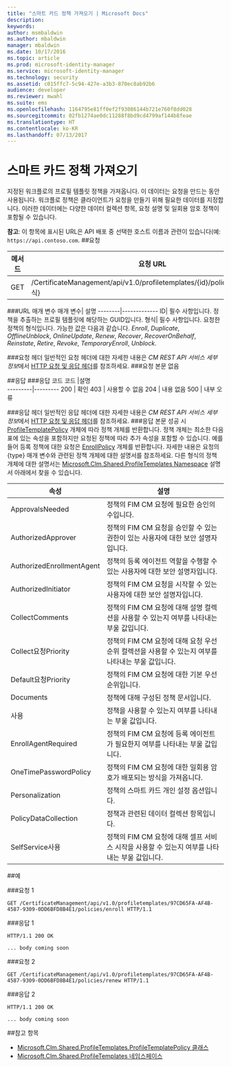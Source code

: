 ```yaml
---
title: "스마트 카드 정책 가져오기 | Microsoft Docs"
description: 
keywords: 
author: msmbaldwin
ms.author: mbaldwin
manager: mbaldwin
ms.date: 10/17/2016
ms.topic: article
ms.prod: microsoft-identity-manager
ms.service: microsoft-identity-manager
ms.technology: security
ms.assetid: c015ffc7-5c94-427e-a3b3-870ec8ab92b6
audience: developer
ms.reviewer: mwahl
ms.suite: ems
ms.openlocfilehash: 1164795e81ff0ef2f93086144b721e760f8dd028
ms.sourcegitcommit: 02fb1274ae0dc11288f8bd9cd4799af144b8feae
ms.translationtype: HT
ms.contentlocale: ko-KR
ms.lasthandoff: 07/13/2017
---
```

# <a name="get-smartcard-policy"></a>스마트 카드 정책 가져오기

지정된 워크플로의 프로필 템플릿 정책을 가져옵니다. 이 데이터는 요청을 만드는 동안 사용됩니다. 워크플로 정책은 클라이언트가 요청을 만들기 위해 필요한 데이터를 지정합니다. 이러한 데이터에는 다양한 데이터 컬렉션 항목, 요청 설명 및 일회용 암호 정책이 포함될 수 있습니다.

**참고**: 이 항목에 표시된 URL은 API 배포 중 선택한 호스트 이름과 관련이 있습니다(예: `https://api.contoso.com`.
##<a name="request"></a>요청


메서드  |요청 URL  
---------|---------
GET     |/CertificateManagement/api/v1.0/profiletemplates/{id}/policy/workflow/{형식}

###<a name="url-parameters"></a>URL 매개 변수
매개 변수| 설명
--------|-------------
ID| 필수 사항입니다. 정책을 추출하는 프로필 템플릿에 해당하는 GUID입니다.
형식| 필수 사항입니다. 요청한 정책의 형식입니다. 가능한 값은 다음과 같습니다. *Enroll*, *Duplicate*, *OfflineUnblock*, *OnlineUpdate*, *Renew*, *Recover*, *RecoverOnBehalf*, *Reinstate*, *Retire*, *Revoke*, *TemporaryEnroll*, *Unblock*.

###<a name="request-headers"></a>요청 헤더
일반적인 요청 헤더에 대한 자세한 내용은 *CM REST API 서비스 세부 정보*에서 [HTTP 요청 및 응답 헤더](certificate-management-rest-api-service-details.md#http-request-and-response-headers)를 참조하세요.
###<a name="request-body"></a>요청 본문
없음

##<a name="response"></a>응답
###<a name="response-codes"></a>응답 코드
코드  |설명  
---------|---------
200     | 확인
403 | 사용할 수 없음
204 | 내용 없음
500 | 내부 오류

###<a name="response-headers"></a>응답 헤더
일반적인 응답 헤더에 대한 자세한 내용은 *CM REST API 서비스 세부 정보*에서 [HTTP 요청 및 응답 헤더](certificate-management-rest-api-service-details.md#http-request-and-response-headers)를 참조하세요.
###<a name="response-body"></a>응답 본문
성공 시 [ProfileTemplatePolicy](https://msdn.microsoft.com/library/windows/desktop/microsoft.clm.shared.profiletemplates.profiletemplatepolicy.aspx) 개체에 따라 정책 개체를 반환합니다. 정책 개체는 최소한 다음 표에 있는 속성을 포함하지만 요청된 정책에 따라 추가 속성을 포함할 수 있습니다. 예를 들어 등록 정책에 대한 요청은 [EnrollPolicy](https://msdn.microsoft.com/library/windows/desktop/microsoft.clm.shared.profiletemplates.enrollpolicy) 개체를 반환합니다. 자세한 내용은 요청의 {type} 매개 변수와 관련된 정책 개체에 대한 설명서를 참조하세요. 다른 형식의 정책 개체에 대한 설명서는 [Microsoft.Clm.Shared.ProfileTemplates Namespace](https://msdn.microsoft.com/library/windows/desktop/microsoft.clm.shared.profiletemplates) 설명서 아래에서 찾을 수 있습니다.

속성 | 설명
---------|------------
ApprovalsNeeded | 정책의 FIM CM 요청에 필요한 승인의 수입니다.
AuthorizedApprover | 정책의 FIM CM 요청을 승인할 수 있는 권한이 있는 사용자에 대한 보안 설명자입니다.
AuthorizedEnrollmentAgent | 정책의 등록 에이전트 역할을 수행할 수 있는 사용자에 대한 보안 설명자입니다.
AuthorizedInitiator | 정책의 FIM CM 요청을 시작할 수 있는 사용자에 대한 보안 설명자입니다.
CollectComments | 정책의 FIM CM 요청에 대해 설명 컬렉션을 사용할 수 있는지 여부를 나타내는 부울 값입니다.
Collect요청Priority | 정책의 FIM CM 요청에 대해 요청 우선 순위 컬렉션을 사용할 수 있는지 여부를 나타내는 부울 값입니다.
Default요청Priority | 정책의 FIM CM 요청에 대한 기본 우선 순위입니다.
Documents | 정책에 대해 구성된 정책 문서입니다.
사용 | 정책을 사용할 수 있는지 여부를 나타내는 부울 값입니다.
EnrollAgentRequired | 정책의 FIM CM 요청에 등록 에이전트가 필요한지 여부를 나타내는 부울 값입니다.
OneTimePasswordPolicy | 정책의 FIM CM 요청에 대한 일회용 암호가 배포되는 방식을 가져옵니다.
Personalization | 정책의 스마트 카드 개인 설정 옵션입니다.
PolicyDataCollection | 정책과 관련된 데이터 컬렉션 항목입니다.
SelfService사용 | 정책의 FIM CM 요청에 대해 셀프 서비스 시작을 사용할 수 있는지 여부를 나타내는 부울 값입니다.

##<a name="example"></a>예

###<a name="request-1"></a>요청 1
```
GET /CertificateManagement/api/v1.0/profiletemplates/97CD65FA-AF4B-4587-9309-0DD6BFD8B4E1/policies/enroll HTTP/1.1
```
###<a name="response-1"></a>응답 1
```
HTTP/1.1 200 OK

... body coming soon
```       
###<a name="request-2"></a>요청 2
```
GET /CertificateManagement/api/v1.0/profiletemplates/97CD65FA-AF4B-4587-9309-0DD6BFD8B4E1/policies/renew HTTP/1.1
```
###<a name="response-2"></a>응답 2
```
HTTP/1.1 200 OK

... body coming soon
```       
##<a name="see-also"></a>참고 항목

- [Microsoft.Clm.Shared.ProfileTemplates.ProfileTemplatePolicy 클래스](https://msdn.microsoft.com/library/windows/desktop/microsoft.clm.shared.profiletemplates.profiletemplatepolicy.aspx)
- [Microsoft.Clm.Shared.ProfileTemplates 네임스페이스](https://msdn.microsoft.com/library/windows/desktop/microsoft.clm.shared.profiletemplates.aspx)
